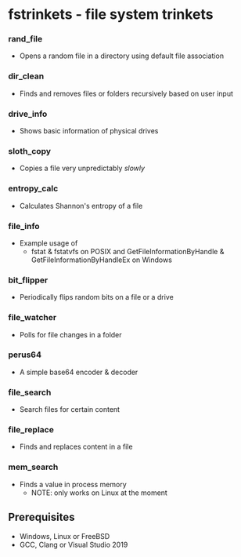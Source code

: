 # fstrinkets - file system trinkets

### rand_file
- Opens a random file in a directory using default file association

### dir_clean
- Finds and removes files or folders recursively based on user input

### drive_info
- Shows basic information of physical drives

### sloth_copy
- Copies a file very unpredictably _slowly_

### entropy_calc
- Calculates Shannon's entropy of a file

### file_info
- Example usage of 
	- fstat & fstatvfs on POSIX and GetFileInformationByHandle & GetFileInformationByHandleEx on Windows

### bit_flipper
- Periodically flips random bits on a file or a drive

### file_watcher
- Polls for file changes in a folder

### perus64
- A simple base64 encoder & decoder

### file_search
- Search files for certain content

### file_replace
- Finds and replaces content in a file

### mem_search
- Finds a value in process memory
	- NOTE: only works on Linux at the moment

## Prerequisites

- Windows, Linux or FreeBSD
- GCC, Clang or Visual Studio 2019
